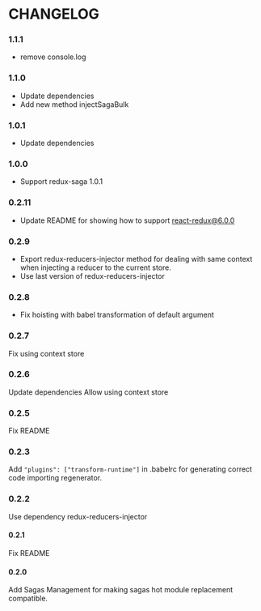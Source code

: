 # CHANGELOG

### 1.1.1
- remove console.log

### 1.1.0
- Update dependencies
- Add new method injectSagaBulk

### 1.0.1
- Update dependencies

### 1.0.0
- Support redux-saga 1.0.1

### 0.2.11
- Update README for showing how to support react-redux@6.0.0

### 0.2.9
- Export redux-reducers-injector method for dealing with same context when injecting a reducer to the current store.
- Use last version of redux-reducers-injector

### 0.2.8
- Fix hoisting with babel transformation of default argument

### 0.2.7

Fix using context store

### 0.2.6

Update dependencies
Allow using context store

### 0.2.5

Fix README

### 0.2.3

Add `"plugins": ["transform-runtime"]` in .babelrc for generating correct code importing regenerator.

### 0.2.2

Use dependency redux-reducers-injector

#### 0.2.1

Fix README

#### 0.2.0

Add Sagas Management for making sagas hot module replacement compatible.
